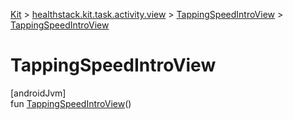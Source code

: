 
[Kit](../../../kit.html) > [healthstack.kit.task.activity.view](../index.html) > [TappingSpeedIntroView](index.html) > [TappingSpeedIntroView](-tapping-speed-intro-view.html)



# TappingSpeedIntroView



[androidJvm]\
fun [TappingSpeedIntroView](-tapping-speed-intro-view.html)()




